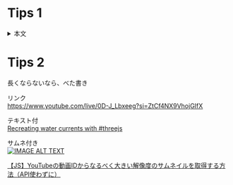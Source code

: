 # Tips 1
<details>
<summary>本文</summary>
長くなるなら折りたたみ

## Code
  
```glsl
float move = 12.5;
float line = smoothstep(0.995, 1.0, sin(vUv.x * 50.0 * aspect + 1.0 + normal.x * move * aspect));
line += smoothstep(0.995, 1.0, sin(vUv.y * 50.0 + 1.0 + normal.y * move));
line = clamp(line, 0.0, 1.0);
color = mix(color * 0.92, color, 1.0 - line);
```
<img src='https://github.com/nemutas/readme-test/assets/46724121/f4303e75-5380-4523-9e17-f30d274d818c' width='700' />

</details>

# Tips 2
長くならないなら、べた書き<br />

リンク<br />
https://www.youtube.com/live/0D-J_Lbxeeg?si=ZtCf4NX9VhojGIfX

テキスト付<br />
[Recreating water currents with #threejs](https://www.youtube.com/live/0D-J_Lbxeeg?si=ZtCf4NX9VhojGIfX)

サムネ付き<br />
[![IMAGE ALT TEXT](http://img.youtube.com/vi/0D-J_Lbxeeg/mqdefault.jpg)](https://www.youtube.com/live/0D-J_Lbxeeg?si=ZtCf4NX9VhojGIfX)

[【JS】YouTubeの動画IDからなるべく大きい解像度のサムネイルを取得する方法（API使わずに）](https://zenn.dev/attt/articles/get-yt-thumbnail)
